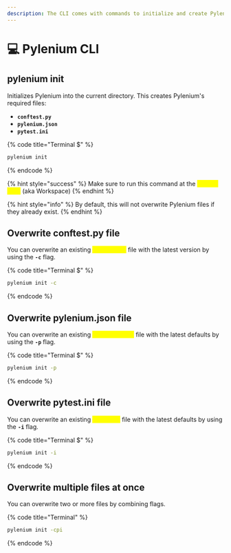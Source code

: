 ```yaml
---
description: The CLI comes with commands to initialize and create Pylenium files, and more.
---
```


# 💻 Pylenium CLI

## pylenium init

Initializes Pylenium into the current directory. This creates Pylenium's required files:

* **`conftest.py`**
* **`pylenium.json`**
* **`pytest.ini`**

{% code title="Terminal $" %}
```bash
pylenium init
```
{% endcode %}

{% hint style="success" %}
Make sure to run this command at the <mark style="color:yellow;">**Project Root**</mark> (aka Workspace)
{% endhint %}

{% hint style="info" %}
By default, this will not overwrite Pylenium files if they already exist.
{% endhint %}

## Overwrite conftest.py file

You can overwrite an existing <mark style="color:yellow;">**conftest.py**</mark> file with the latest version by using the **`-c`** flag.

{% code title="Terminal $" %}
```bash
pylenium init -c
```
{% endcode %}

## Overwrite pylenium.json file

You can overwrite an existing <mark style="color:yellow;">**pylenium.json**</mark> file with the latest defaults by using the **`-p`** flag.

{% code title="Terminal $" %}
```bash
pylenium init -p
```
{% endcode %}

## Overwrite pytest.ini file

You can overwrite an existing <mark style="color:yellow;">**pytest.ini**</mark> file with the latest defaults by using the **`-i`** flag.

{% code title="Terminal $" %}
```bash
pylenium init -i
```
{% endcode %}

## Overwrite multiple files at once

You can overwrite two or more files by combining flags.

{% code title="Terminal" %}
```bash
pylenium init -cpi
```
{% endcode %}

